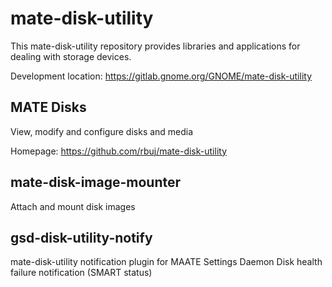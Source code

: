 # mate-disk-utility

This mate-disk-utility repository provides libraries and applications for
dealing with storage devices.

Development location: https://gitlab.gnome.org/GNOME/mate-disk-utility

## MATE Disks

View, modify and configure disks and media

Homepage: https://github.com/rbuj/mate-disk-utility

## mate-disk-image-mounter

Attach and mount disk images

## gsd-disk-utility-notify

mate-disk-utility notification plugin for MAATE Settings Daemon
Disk health failure notification (SMART status)
